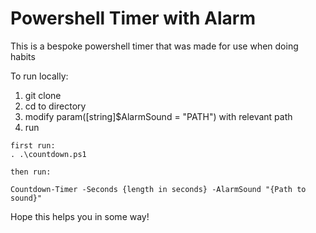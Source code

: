 # Powershell Timer with Alarm

This is a bespoke powershell timer that was made for use when doing habits

To run locally:
1. git clone
2. cd to directory
3. modify param([string]$AlarmSound = "PATH") with relevant path
4. run

```shelll
first run:
. .\countdown.ps1

then run:

Countdown-Timer -Seconds {length in seconds} -AlarmSound "{Path to sound}"
```

Hope this helps you in some way!
